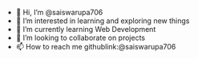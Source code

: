 - 👋 Hi, I’m @saiswarupa706
- 👀 I’m interested in learning and exploring new things
- 🌱 I’m currently learning Web Development
- 💞️ I’m looking to collaborate on projects
- 📫 How to reach me githublink:@saiswarupa706

<!---
saiswarupa706/saiswarupa706 is a ✨ special ✨ repository because its `README.md` (this file) appears on your GitHub profile.
You can click the Preview link to take a look at your changes.
--->
